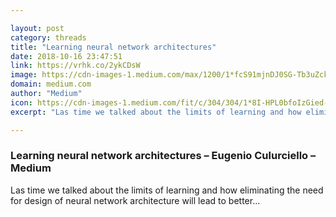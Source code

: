 ```yaml
---

layout: post
category: threads
title: "Learning neural network architectures"
date: 2018-10-16 23:47:51
link: https://vrhk.co/2ykCDsW
image: https://cdn-images-1.medium.com/max/1200/1*fcS91mjnDJ0SG-Tb3uZckQ.jpeg
domain: medium.com
author: "Medium"
icon: https://cdn-images-1.medium.com/fit/c/304/304/1*8I-HPL0bfoIzGied-dzOvA.png
excerpt: "Las time we talked about the limits of learning and how eliminating the need for design of neural network architecture will lead to better…"

---
```


### Learning neural network architectures – Eugenio Culurciello – Medium

Las time we talked about the limits of learning and how eliminating the need for design of neural network architecture will lead to better…